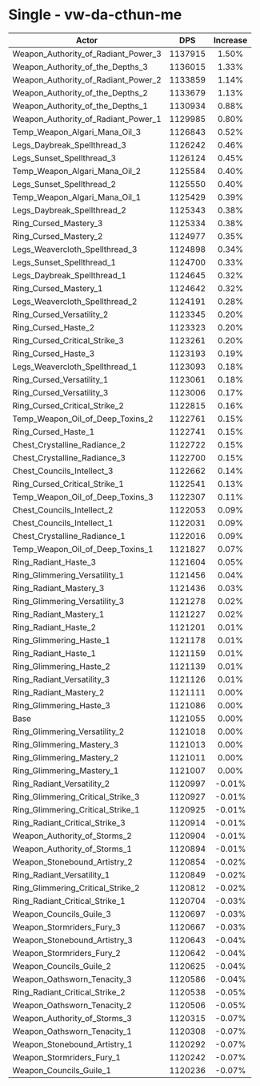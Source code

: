 # Single - vw-da-cthun-me
| Actor | DPS | Increase |
|---|:---:|:---:|
|Weapon_Authority_of_Radiant_Power_3|1137915|1.50%|
|Weapon_Authority_of_the_Depths_3|1136015|1.33%|
|Weapon_Authority_of_Radiant_Power_2|1133859|1.14%|
|Weapon_Authority_of_the_Depths_2|1133679|1.13%|
|Weapon_Authority_of_the_Depths_1|1130934|0.88%|
|Weapon_Authority_of_Radiant_Power_1|1129985|0.80%|
|Temp_Weapon_Algari_Mana_Oil_3|1126843|0.52%|
|Legs_Daybreak_Spellthread_3|1126242|0.46%|
|Legs_Sunset_Spellthread_3|1126124|0.45%|
|Temp_Weapon_Algari_Mana_Oil_2|1125584|0.40%|
|Legs_Sunset_Spellthread_2|1125550|0.40%|
|Temp_Weapon_Algari_Mana_Oil_1|1125429|0.39%|
|Legs_Daybreak_Spellthread_2|1125343|0.38%|
|Ring_Cursed_Mastery_3|1125334|0.38%|
|Ring_Cursed_Mastery_2|1124977|0.35%|
|Legs_Weavercloth_Spellthread_3|1124898|0.34%|
|Legs_Sunset_Spellthread_1|1124700|0.33%|
|Legs_Daybreak_Spellthread_1|1124645|0.32%|
|Ring_Cursed_Mastery_1|1124642|0.32%|
|Legs_Weavercloth_Spellthread_2|1124191|0.28%|
|Ring_Cursed_Versatility_2|1123345|0.20%|
|Ring_Cursed_Haste_2|1123323|0.20%|
|Ring_Cursed_Critical_Strike_3|1123261|0.20%|
|Ring_Cursed_Haste_3|1123193|0.19%|
|Legs_Weavercloth_Spellthread_1|1123093|0.18%|
|Ring_Cursed_Versatility_1|1123061|0.18%|
|Ring_Cursed_Versatility_3|1123006|0.17%|
|Ring_Cursed_Critical_Strike_2|1122815|0.16%|
|Temp_Weapon_Oil_of_Deep_Toxins_2|1122761|0.15%|
|Ring_Cursed_Haste_1|1122741|0.15%|
|Chest_Crystalline_Radiance_2|1122722|0.15%|
|Chest_Crystalline_Radiance_3|1122700|0.15%|
|Chest_Councils_Intellect_3|1122662|0.14%|
|Ring_Cursed_Critical_Strike_1|1122541|0.13%|
|Temp_Weapon_Oil_of_Deep_Toxins_3|1122307|0.11%|
|Chest_Councils_Intellect_2|1122053|0.09%|
|Chest_Councils_Intellect_1|1122031|0.09%|
|Chest_Crystalline_Radiance_1|1122016|0.09%|
|Temp_Weapon_Oil_of_Deep_Toxins_1|1121827|0.07%|
|Ring_Radiant_Haste_3|1121604|0.05%|
|Ring_Glimmering_Versatility_1|1121456|0.04%|
|Ring_Radiant_Mastery_3|1121436|0.03%|
|Ring_Glimmering_Versatility_3|1121278|0.02%|
|Ring_Radiant_Mastery_1|1121227|0.02%|
|Ring_Radiant_Haste_2|1121201|0.01%|
|Ring_Glimmering_Haste_1|1121178|0.01%|
|Ring_Radiant_Haste_1|1121159|0.01%|
|Ring_Glimmering_Haste_2|1121139|0.01%|
|Ring_Radiant_Versatility_3|1121126|0.01%|
|Ring_Radiant_Mastery_2|1121111|0.00%|
|Ring_Glimmering_Haste_3|1121086|0.00%|
|Base|1121055|0.00%|
|Ring_Glimmering_Versatility_2|1121018|0.00%|
|Ring_Glimmering_Mastery_3|1121013|0.00%|
|Ring_Glimmering_Mastery_2|1121011|0.00%|
|Ring_Glimmering_Mastery_1|1121007|0.00%|
|Ring_Radiant_Versatility_2|1120997|-0.01%|
|Ring_Glimmering_Critical_Strike_3|1120927|-0.01%|
|Ring_Glimmering_Critical_Strike_1|1120925|-0.01%|
|Ring_Radiant_Critical_Strike_3|1120914|-0.01%|
|Weapon_Authority_of_Storms_2|1120904|-0.01%|
|Weapon_Authority_of_Storms_1|1120894|-0.01%|
|Weapon_Stonebound_Artistry_2|1120854|-0.02%|
|Ring_Radiant_Versatility_1|1120849|-0.02%|
|Ring_Glimmering_Critical_Strike_2|1120812|-0.02%|
|Ring_Radiant_Critical_Strike_1|1120704|-0.03%|
|Weapon_Councils_Guile_3|1120697|-0.03%|
|Weapon_Stormriders_Fury_3|1120667|-0.03%|
|Weapon_Stonebound_Artistry_3|1120643|-0.04%|
|Weapon_Stormriders_Fury_2|1120642|-0.04%|
|Weapon_Councils_Guile_2|1120625|-0.04%|
|Weapon_Oathsworn_Tenacity_3|1120586|-0.04%|
|Ring_Radiant_Critical_Strike_2|1120538|-0.05%|
|Weapon_Oathsworn_Tenacity_2|1120506|-0.05%|
|Weapon_Authority_of_Storms_3|1120315|-0.07%|
|Weapon_Oathsworn_Tenacity_1|1120308|-0.07%|
|Weapon_Stonebound_Artistry_1|1120292|-0.07%|
|Weapon_Stormriders_Fury_1|1120242|-0.07%|
|Weapon_Councils_Guile_1|1120236|-0.07%|
